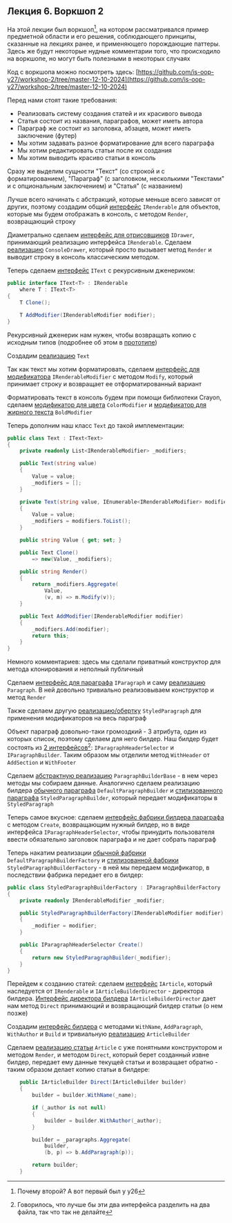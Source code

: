 ## Лекция 6. Воркшоп 2

На этой лекции был воркшоп[^whysecond], на котором рассматривался пример предметной области и его решения, соблюдающего 
принципы, сказанные на лекциях ранее, и применяющего порождающие паттеры. Здесь же будут некоторые нудные комментарии того, что происходило на воркшопе, но могут быть полезными в некоторых случаях

[^whysecond]: Почему второй? А вот первый был у y26

Код с воркшопа можно посмотреть здесь: [https://github.com/is-oop-y27/workshop-2/tree/master-12-10-2024](https://github.com/is-oop-y27/workshop-2/tree/master-12-10-2024)

Перед нами стоят такие требования:

* Реализовать систему создания статей и их красивого вывода
* Статья состоит из названия, параграфов, может иметь автора
* Параграф же состоит из заголовка, абзацев, может иметь заключение (футер)
* Мы хотим задавать разное форматирование для всего параграфа
* Мы хотим редактировать статьи после их создания
* Мы хотим выводить красиво статьи в консоль

Сразу же выделим сущности "Текст" (со строкой и с форматированием), "Параграф" (с заголовком, несколькими "Текстами" и с опциональным заключением) и "Статья" (с названием)

Лучше всего начинать с абстракций, которые меньше всего зависят от других, поэтому создадим общий [интерфейс](https://github.com/is-oop-y27/workshop-2/blob/master-12-10-2024/src/Articles/IRenderable.cs) `IRenderable` для объектов, которые мы будем отображать в консоль, с методом `Render`, возвращающий строку

Диаметрально сделаем [интерфейс для отрисовщиков](https://github.com/is-oop-y27/workshop-2/blob/master-12-10-2024/src/Articles/IDrawer.cs) `IDrawer`, принимающий реализацию интерфейса `IRenderable`. Сделаем [реализацию](https://github.com/is-oop-y27/workshop-2/blob/master-12-10-2024/src/Articles/Drawers/ConsoleDrawer.cs) `ConsoleDrawer`, который просто вызывает метод `Render` и выводит строку в консоль классическим методом.

Теперь сделаем [интерфейс](https://github.com/is-oop-y27/workshop-2/blob/master-12-10-2024/src/Articles/IText.cs) `IText` с рекурсивным дженериком:

```csharp
public interface IText<T> : IRenderable
    where T : IText<T>
{
    T Clone();

    T AddModifier(IRenderableModifier modifier);
}
```

Рекурсивный дженерик нам нужен, чтобы возвращать копию с исходным типов (подробнее об этом в [прототипе](#prototype))

Создадим [реализацию](https://github.com/is-oop-y27/workshop-2/blob/master-12-10-2024/src/Articles/Renderables/Text.cs) `Text`

Так как текст мы хотим форматировать, сделаем [интерфейс для модификатора](https://github.com/is-oop-y27/workshop-2/blob/master-12-10-2024/src/Articles/IRenderableModifier.cs) `IRenderableModifier` с методом `Modify`, который принимает строку и возвращает ее отформатированный вариант

Форматировать текст в консоль будем при помощи библиотеки Crayon, сделаем [модификатор для цвета](https://github.com/is-oop-y27/workshop-2/blob/master-12-10-2024/src/Articles/Modifiers/ColorModifier.cs) `ColorModifier` и [модификатор для жирного текста](https://github.com/is-oop-y27/workshop-2/blob/master-12-10-2024/src/Articles/Modifiers/BoldModifier.cs) `BoldModifier`

Теперь дополним наш класс `Text` до такой имплементации:

```csharp
public class Text : IText<Text>
{
    private readonly List<IRenderableModifier> _modifiers;

    public Text(string value)
    {
        Value = value;
        _modifiers = [];
    }

    private Text(string value, IEnumerable<IRenderableModifier> modifiers)
    {
        Value = value;
        _modifiers = modifiers.ToList();
    }

    public string Value { get; set; }

    public Text Clone()
        => new(Value, _modifiers);

    public string Render()
    {
        return _modifiers.Aggregate(
            Value,
            (v, m) => m.Modify(v));
    }

    public Text AddModifier(IRenderableModifier modifier)
    {
        _modifiers.Add(modifier);
        return this;
    }
}
```

Немного комментариев: здесь мы сделали приватный конструктор для метода клонирования и неполный публичный 

Сделаем [интерфейс для параграфа](https://github.com/is-oop-y27/workshop-2/blob/master-12-10-2024/src/Articles/IParagraph.cs) `IParagraph` и саму [реализацию](https://github.com/is-oop-y27/workshop-2/blob/master-12-10-2024/src/Articles/Paragraphs/Paragraph.cs) `Paragraph`. В ней довольно тривиально реализовываем конструктор и метод `Render`

Также сделаем другую [реализацию/обертку](https://github.com/is-oop-y27/workshop-2/blob/master-12-10-2024/src/Articles/Paragraphs/StyledParagraph.cs) `StyledParagraph` для применения модификаторов на весь параграф 

Объект параграф довольно-таки громоздкий - 3 атрибута, один из которых список, поэтому сделаем для него билдер. Наш билдер будет состоять из [2 интерфейсов](https://github.com/is-oop-y27/workshop-2/blob/master-12-10-2024/src/Articles/Paragraphs/IParagraphBuilder.cs)[^workshoponefile]: `IParagraphHeaderSelector` и `IParagraphBuilder`. Таким образом мы отделили метод `WithHeader` от `AddSection` и `WithFooter`

[^workshoponefile]: Говорилось, что лучше бы эти два интерфейса разделить на два файла, так что так не делайте

Сделаем [абстрактную реализацию](https://github.com/is-oop-y27/workshop-2/blob/master-12-10-2024/src/Articles/Paragraphs/Builders/ParagraphBuilderBase.cs) `ParagraphBuilderBase` - в нем через методы мы собираем данные. Аналогично сделаем реализацию билдера [обычного параграфа](https://github.com/is-oop-y27/workshop-2/blob/master-12-10-2024/src/Articles/Paragraphs/Builders/DefaultParagraphBuilder.cs) `DefaultParagraphBuilder` и [стилизованного параграфа](https://github.com/is-oop-y27/workshop-2/blob/master-12-10-2024/src/Articles/Paragraphs/Builders/StyledParagraphBuilder.cs) `StyledParagraphBuilder`, который передает модификаторы в `StyledParagraph`

Теперь самое вкусное: сделаем [интерфейс фабрики билдера параграфа](https://github.com/is-oop-y27/workshop-2/blob/master-12-10-2024/src/Articles/Paragraphs/IParagraphBuilderFactory.cs) с методом `Create`, возвращающим нужный билдер, но в виде интерфейса `IParagraphHeaderSelector`, чтобы принудить пользователя ввести обязательно заголовок параграфа и не дает собрать параграф

Теперь накатим реализации [обычной фабрики](https://github.com/is-oop-y27/workshop-2/blob/master-12-10-2024/src/Articles/Paragraphs/Factories/DefaultParagraphBuilderFactory.cs) `DefaultParagraphBuilderFactory` и [стилизованной фабрики](https://github.com/is-oop-y27/workshop-2/blob/master-12-10-2024/src/Articles/Paragraphs/Factories/StyledParagraphBuilderFactory.cs) `StyledParagraphBuilderFactory` - в ней мы передаем модификатор, в последствии фабрика передает его в билдер:

```csharp
public class StyledParagraphBuilderFactory : IParagraphBuilderFactory
{
    private readonly IRenderableModifier _modifier;

    public StyledParagraphBuilderFactory(IRenderableModifier modifier)
    {
        _modifier = modifier;
    }

    public IParagraphHeaderSelector Create()
    {
        return new StyledParagraphBuilder(_modifier);
    }
}
```

Перейдем к созданию статей: сделаем [интерфейс](https://github.com/is-oop-y27/workshop-2/blob/master-12-10-2024/src/Articles/Articles/IArticle.cs) `IArticle`, который наследуется от `IRenderable` и `IArticleBuilderDirector` - директора билдера. [Интерфейс директора билдера](https://github.com/is-oop-y27/workshop-2/blob/master-12-10-2024/src/Articles/Articles/IArticleBuilderDirector.cs) `IArticleBuilderDirector` дает нам метод `Direct` принимающий и возвращающий билдер статьи (о нем позже)

Создадим [интерфейс билдера](https://github.com/is-oop-y27/workshop-2/blob/master-12-10-2024/src/Articles/Articles/IArticleBuilder.cs) с методами `WithName`, `AddParagraph`, `WithAuthor` и `Build` и тривиальную [реализацию](https://github.com/is-oop-y27/workshop-2/blob/master-12-10-2024/src/Articles/Articles/ArticleBuilder.cs) `ArticleBuilder` 

Сделаем [реализацию статьи](https://github.com/is-oop-y27/workshop-2/blob/master-12-10-2024/src/Articles/Articles/Article.cs) `Article` с уже понятными конструктором и методом `Render`, и методом `Direct`, который берет созданный извне билдер, передает ему данные текущей статьи и возвращает обратно - таким образом делает копию статьи в билдере:

```csharp
    public IArticleBuilder Direct(IArticleBuilder builder)
    {
        builder = builder.WithName(_name);

        if (_author is not null)
        {
            builder = builder.WithAuthor(_author);
        }

        builder = _paragraphs.Aggregate(
            builder,
            (b, p) => b.AddParagraph(p));

        return builder;
    }
```


